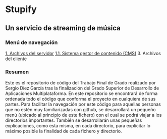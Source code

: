# Stupify
## Un servicio de streaming de música

### Menú de navegación
 [1. Archivos del servidor](https://github.com/Sergio10G/Stupify/tree/main/server)
  [1.1. Sistema gestor de contenido (CMS)](https://github.com/Sergio10G/Stupify/tree/main/server/admin)
3. Archivos del cliente

### Resumen

Este es el repositorio de código del Trabajo Final de Grado realizado por Sergio Díez García tras la finalización del Grado Superior de Desarrollo de Aplicaciones Multiplataforma. En este repositorio se encontrará de forma ordenada todo el código que conforma el proyecto en cualquiera de sus partes. Para facilitar la navegación por este código para aquellas personas que no estén muy familiarizadas con github, se desarrollará un pequeño menú (ubicado al principio de este fichero) con el cual se podrá viajar a los directorios importantes. También se desarrollarán unas pequeñas explicaciones, como esta misma, en cada directorio, para explicitar lo máximo posible la finalidad de cada fichero y directorio.
